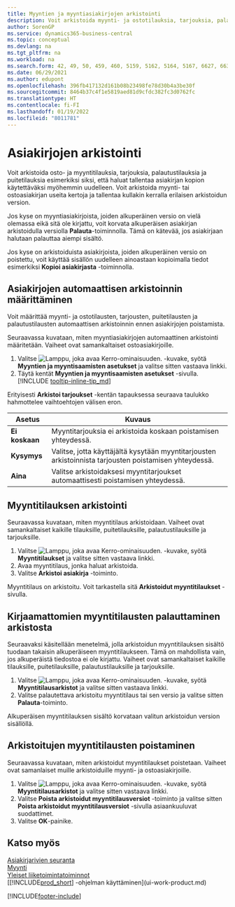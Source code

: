 ```yaml
---
title: Myyntien ja myyntiasiakirjojen arkistointi
description: Voit arkistoida myynti- ja ostotilauksia, tarjouksia, palautustilauksia ja puitetilauksia, jotta voit käyttää arkistoitua asiakirjaa ja luoda uudelleen asiakirjan, josta ne arkistoitiin.
author: SorenGP
ms.service: dynamics365-business-central
ms.topic: conceptual
ms.devlang: na
ms.tgt_pltfrm: na
ms.workload: na
ms.search.form: 42, 49, 50, 459, 460, 5159, 5162, 5164, 5167, 6627, 6630, 6644, 9305, 9306, 9346, 9347, 9348, 9349
ms.date: 06/29/2021
ms.author: edupont
ms.openlocfilehash: 396fb417132d161b08b23498fe78d30b4a3be30f
ms.sourcegitcommit: 8464b37c4f1e5819aed81d9cfdc382fc3d0762fc
ms.translationtype: HT
ms.contentlocale: fi-FI
ms.lasthandoff: 01/19/2022
ms.locfileid: "8011781"
---
```

# <a name="archive-documents"></a>Asiakirjojen arkistointi
Voit arkistoida osto- ja myyntitilauksia, tarjouksia, palautustilauksia ja puitetilauksia esimerkiksi siksi, että haluat tallentaa asiakirjan kopion käytettäväksi myöhemmin uudelleen. Voit arkistoida myynti- tai ostoasiakirjan useita kertoja ja tallentaa kullakin kerralla erilaisen arkistoidun version.

Jos kyse on myyntiasiakirjoista, joiden alkuperäinen versio on vielä olemassa eikä sitä ole kirjattu, voit korvata alkuperäisen asiakirjan arkistoidulla versiolla **Palauta**-toiminnolla. Tämä on kätevää, jos asiakirjaan halutaan palauttaa aiempi sisältö.

Jos kyse on arkistoiduista asiakirjoista, joiden alkuperäinen versio on poistettu, voit käyttää sisällön uudelleen ainoastaan kopioimalla tiedot esimerkiksi **Kopioi asiakirjasta** -toiminnolla.  

## <a name="to-set-up-automatic-document-archiving"></a>Asiakirjojen automaattisen arkistoinnin määrittäminen

Voit määrittää myynti- ja ostotilausten, tarjousten, puitetilausten ja palautustilausten automaattisen arkistoinnin ennen asiakirjojen poistamista.

Seuraavassa kuvataan, miten myyntiasiakirjojen automaattinen arkistointi määritetään. Vaiheet ovat samankaltaiset ostoasiakirjoille.

1. Valitse ![Lamppu, joka avaa Kerro-ominaisuuden.](media/ui-search/search_small.png "Kerro, mitä haluat tehdä") -kuvake, syötä **Myyntien ja myyntisaamisten asetukset** ja valitse sitten vastaava linkki.
2. Täytä kentät **Myyntien ja myyntisaamisten asetukset** -sivulla. [!INCLUDE [tooltip-inline-tip_md](includes/tooltip-inline-tip_md.md)]

Erityisesti **Arkistoi tarjoukset** -kentän tapauksessa seuraava taulukko hahmottelee vaihtoehtojen välisen eron.

|Asetus|Kuvaus|
|------|-----------|
|**Ei koskaan**| Myyntitarjouksia ei arkistoida koskaan poistamisen yhteydessä.|
|**Kysymys**|Valitse, jotta käyttäjältä kysytään myyntitarjousten arkistoinnista tarjousten poistamisen yhteydessä.|
|**Aina**|Valitse arkistoidaksesi myyntitarjoukset automaattisesti poistamisen yhteydessä.|

## <a name="to-archive-a-sales-order"></a>Myyntitilauksen arkistointi

Seuraavassa kuvataan, miten myyntitilaus arkistoidaan. Vaiheet ovat samankaltaiset kaikille tilauksille, puitetilauksille, palautustilauksille ja tarjouksille.

1. Valitse ![Lamppu, joka avaa Kerro-ominaisuuden.](media/ui-search/search_small.png "Kerro, mitä haluat tehdä") -kuvake, syötä **Myyntitilaukset** ja valitse sitten vastaava linkki.  
2. Avaa myyntitilaus, jonka haluat arkistoida.  
3. Valitse **Arkistoi asiakirja** -toiminto.

Myyntitilaus on arkistoitu. Voit tarkastella sitä **Arkistoidut myyntitilaukset** -sivulla.

## <a name="to-restore-a-non-posted-sales-order-from-the-archive"></a>Kirjaamattomien myyntitilausten palauttaminen arkistosta

Seuraavaksi käsitellään menetelmä, jolla arkistoidun myyntitilauksen sisältö tuodaan takaisin alkuperäiseen myyntitilaukseen. Tämä on mahdollista vain, jos alkuperäistä tiedostoa ei ole kirjattu. Vaiheet ovat samankaltaiset kaikille tilauksille, puitetilauksille, palautustilauksille ja tarjouksille.

1. Valitse ![Lamppu, joka avaa Kerro-ominaisuuden.](media/ui-search/search_small.png "Kerro, mitä haluat tehdä") -kuvake, syötä **Myyntitilausarkistot** ja valitse sitten vastaava linkki.
2. Valitse palautettava arkistoitu myyntitilaus tai sen versio ja valitse sitten **Palauta**-toiminto.  

Alkuperäisen myyntitilauksen sisältö korvataan valitun arkistoidun version sisällöllä.

## <a name="to-delete-archived-sales-orders"></a>Arkistoitujen myyntitilausten poistaminen

Seuraavassa kuvataan, miten arkistoidut myyntitilaukset poistetaan. Vaiheet ovat samanlaiset muille arkistoiduille myynti- ja ostoasiakirjoille.

1. Valitse ![Lamppu, joka avaa Kerro-ominaisuuden.](media/ui-search/search_small.png "Kerro, mitä haluat tehdä") -kuvake, syötä **Myyntitilausarkistot** ja valitse sitten vastaava linkki.  
2. Valitse **Poista arkistoidut myyntitilausversiot** -toiminto ja valitse sitten **Poista arkistoidut myyntitilausversiot** -sivulla asiaankuuluvat suodattimet.  
3. Valitse **OK**-painike.

## <a name="see-also"></a>Katso myös

[Asiakirjarivien seuranta](across-how-to-track-document-lines.md)  
[Myynti](sales-manage-sales.md)  
[Yleiset liiketoimintatoiminnot](ui-across-business-areas.md)  
[[!INCLUDE[prod_short](includes/prod_short.md)] -ohjelman käyttäminen](ui-work-product.md)


[!INCLUDE[footer-include](includes/footer-banner.md)]
